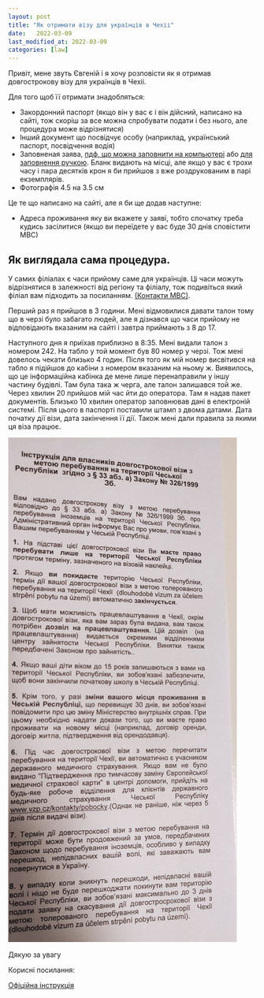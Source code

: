 ```yaml
---
layout: post
title: "Як отримати візу для українців в Чехіі"
date:   2022-03-09
last_modified_at: 2022-03-09
categories: [law]
---
```

Привіт, мене звуть Євгеній і я хочу розповісти як я отримав довгострокову візу для українців в Чехіі.

Для того щоб її отримати знадобляться:
- Закордонний паспорт (якщо він у вас є і він дійсний, написано на сайті, тож скоріш за все можна спробувати подати і без нього, але процедура може відрізнятися)
- Інший документ що посвідчує особу (наприклад, український паспорт, посвідчення водія)
- Заповненая заява, [пдф, що можна заповнити на компьютері](https://www.mvcr.cz/soubor/zadost-o-udeleni-dlouhodobeho-viza-zvlastniho-viza-pro-obcany-ukrajiny-elektronicky.aspx) або [для заповнення ручкою](https://www.mvcr.cz/soubor/zadost-o-udeleni-dlouhodobeho-viza-zvlastniho-viza-pro-obcany-ukrajiny-manualne.aspx). Бланк видають на місці, але якщо у вас є трохи часу і пара десятків крон я би прийшов з вже роздрукованим в парі екземплярів.
- Фотографія 4.5 на 3.5 см

Це те що написано на сайті, але я би ще додав наступне:

- Адреса проживання яку ви вкажете у заяві, тобто спочатку треба кудись засілитися (якщо ви переїдете у вас буде 30 днів сповістити МВС)

## Як виглядала сама процедура.

У самих філіалах є часи прийому саме для українців. Ці часи можуть відрізнятися в залежності від регіону та філіалу, тож подивіться який філіал вам підходить за посиланням. [(Контакти МВС)](https://www.mvcr.cz/clanek/sluzby-pro-verejnost-informace-pro-cizince-kontakty.aspx).

Перший раз я прийшов в 3 години. Мені відмовилися давати талон тому що в черзі було забагато людей, але я дізнався що часи прийому не відповідають вказаним на сайті і завтра приймають з 8 до 17.

Наступного дня я приїхав приблизно в 8:35. Мені видали талон з номером 242. На табло у той момент був 80 номер у черзі. Тож мені довелось чекати близько 4 годин. Після того як мій номер висвітився на табло я підійшов до кабіни з номером вказаним на ньому ж. Виявилось, що це інформаційна кабінка де мене лише перенаправили у іншу частину будівлі. Там була така ж черга, але талон залишався той же. Через хвилин 20 прийшов мій час йти до оператора. Там я надав пакет документів. Близько 10 хвилин оператор заповнював дані в електроній системі. Після цього в паспорті поставили штамп з двома датами. Дата початку дії візи, дата закінчення її дії. Також мені дали правила за якими ця віза працює.

![Інструкція для власників візи.](assets/2022-03-09-how-to-get-czech-visa-for-ukrainians/instruction.png)

Дякую за увагу

Корисні посилання:

[Офіційна інструкція](https://www.mvcr.cz/clanek/informace-pro-obcany-ukrajiny.aspx?q=Y2hudW09Mg%3d%3d)
